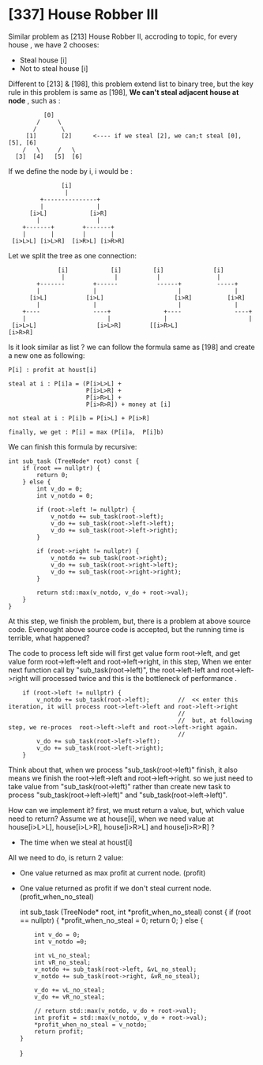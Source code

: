 [337] House Robber III
=======================

Similar problem as [213] House Robber II, accroding to topic, for every house , we have 2 chooses:
- Steal house [i]
- Not to steal house [i]

Different to [213]  & [198], this problem extend list to binary tree, but the key rule in this problem is same as [198],
<b>We can't steal adjacent house at node</b> , such as :

              [0]
            /     \
           /       \
         [1]       [2]      <---- if we steal [2], we can;t steal [0], [5], [6]
        /   \     /   \
      [3]  [4]   [5]  [6]
  

If we define the node by i, i would be :

                   [i]
                    |     
             +---------------+
             |               |
          [i>L]            [i>R]
            |                |
        +-------+        +-------+          
        |       |        |       |
     [i>L>L] [i>L>R]  [i>R>L] [i>R>R]


Let we split the tree as one connection:

                  [i]            [i]         [i]              [i]                                                          
                   |              |           |                |     
            +-------        +------           ------+          -----+
            |               |                       |               |       
          [i>L]           [i>L]                    [i>R]          [i>R]   
            |               |                       |               |       
        +----               ----+               +----               ----+     
        |                       |               |                       | 
     [i>L>L]                 [i>L>R]        [[i>R>L]                 [i>R>R]       


Is it look similar as list ? we can follow the formula same as [198] and create a new one as following:

    P[i] : profit at houst[i]

    steal at i : P[i]a = (P[i>L>L] +
                          P[i>L>R] +
                          P[i>R>L] +
                          P[i>R>R]) + money at [i] 

    not steal at i : P[i]b = P[i>L] + P[i>R]

    finally, we get : P[i] = max (P[i]a,  P[i]b)


We can finish this formula by recursive:

    int sub_task (TreeNode* root) const {
        if (root == nullptr) {
            return 0;
        } else {
            int v_do = 0;
            int v_notdo = 0;

            if (root->left != nullptr) {
                v_notdo += sub_task(root->left);
                v_do += sub_task(root->left->left);
                v_do += sub_task(root->left->right);
            }
            
            if (root->right != nullptr) {
                v_notdo += sub_task(root->right);
                v_do += sub_task(root->right->left);
                v_do += sub_task(root->right->right);
            }
            
            return std::max(v_notdo, v_do + root->val);
        }
    }


At this step, we finish the problem, but, there is a problem at above source code.
Evenought above source code is accepted, but the running time is terrible, what happened?

The code to process left side will first get value form root->left, and get value form root->left->left and root->left->right, in this step,
When we enter next function call by "sub_task(root->left)", the root->left-left and root->left->right will processed twice and this is the bottleneck of performance .
        
        if (root->left != nullptr) {
            v_notdo += sub_task(root->left);        //  << enter this iteration, it will process root->left->left and root->left->right  
                                                    //
                                                    //  but, at following step, we re-proces  root->left->left and root->left->right again.
                                                    //    
            v_do += sub_task(root->left->left);
            v_do += sub_task(root->left->right);
        }

Think about that, when we process "sub_task(root->left)" finish,  it also means we finish the root->left->left and root->left->right. so we just need to
take value from "sub_task(root->left)" rather than create new task to process "sub_task(root->left->left)" and "sub_task(root->left->left)".

How can we implement it? first, we must return a value,  but, which value need to return? 
Assume we at house[i], when we need value at house[i>L>L], house[i>L>R], house[i>R>L] and house[i>R>R] ? 
  - The time when we steal at houst[i]

All we need to do, is return 2 value:
  - One value returned as max profit at current node.  (profit)
  - One value returned as profit if we don't steal current node. (profit_when_no_steal)


    int sub_task (TreeNode* root, int *profit_when_no_steal) const {
        if (root == nullptr) {
            *profit_when_no_steal = 0;
            return 0;
        } else {
            
            int v_do = 0;
            int v_notdo =0;
            
            int vL_no_steal;
            int vR_no_steal;
            v_notdo += sub_task(root->left, &vL_no_steal);
            v_notdo += sub_task(root->right, &vR_no_steal);
            
            v_do += vL_no_steal;
            v_do += vR_no_steal;
            
            // return std::max(v_notdo, v_do + root->val);
            int profit = std::max(v_notdo, v_do + root->val);
            *profit_when_no_steal = v_notdo;
            return profit;
        }
    }